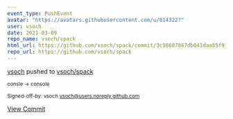```yaml
---
event_type: PushEvent
avatar: "https://avatars.githubusercontent.com/u/814322?"
user: vsoch
date: 2021-03-09
repo_name: vsoch/spack
html_url: https://github.com/vsoch/spack/commit/3c58607867db041daa85f9173728c4da4f9efbff
repo_url: https://github.com/vsoch/spack
---
```


<a href='https://github.com/vsoch' target='_blank'>vsoch</a> pushed to <a href='https://github.com/vsoch/spack' target='_blank'>vsoch/spack</a>

<small>consle -> console

Signed-off-by: vsoch <vsoch@users.noreply.github.com></small>

<a href='https://github.com/vsoch/spack/commit/3c58607867db041daa85f9173728c4da4f9efbff' target='_blank'>View Commit</a>